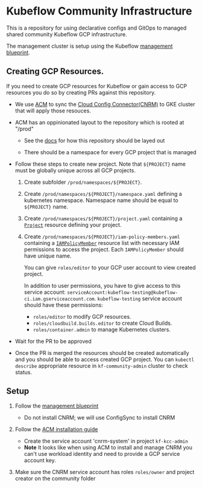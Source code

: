 # Kubeflow Community Infrastructure

This is a repository for using declarative configs and GitOps to managed shared community Kubeflow GCP infrastructure.

The management cluster is setup using the Kubeflow [management blueprint](https://github.com/kubeflow/gcp-blueprints).

## Creating GCP Resources.

If you need to create GCP resources for Kubeflow or gain access to GCP resources you do so by creating
PRs against this repository.

* We use [ACM](https://cloud.google.com/anthos-config-management/docs/concepts/repo) to sync
  the [Cloud Config Connector(CNRM)](https://cloud.google.com/config-connector/docs/overview)
  to GKE cluster that will apply those resouces.

* ACM has an oppinionated layout to the repository which is rooted at "/prod"

  * See the [docs](https://cloud.google.com/anthos-config-management/docs/concepts/repo) for 
    how this repository should be layed out

  * There should be a namespace for every GCP project that is managed

* Follow these steps to create new project. Note that `${PROJECT}` name must be globally unique across all GCP projects.

  1. Create subfolder `/prod/namespaces/${PROJECT}`.

  1. Create `/prod/namespaces/${PROJECT}/namespace.yaml` defining a kubernetes namespace.
  Namespace name should be equal to `${PROJECT}` name.

  1. Create `/prod/namespaces/${PROJECT}/project.yaml` containing a
  [`Project`](https://cloud.google.com/config-connector/docs/reference/resource-docs/resourcemanager/project) resource defining your project.

  1. Create `/prod/namespaces/${PROJECT}/iam-policy-members.yaml` containing a [`IAMPolicyMember`](https://cloud.google.com/config-connector/docs/reference/resource-docs/iam/iampolicymember) resource list with necessary IAM permissions to access the project.
  Each `IAMPolicyMember` should have unique name.

      You can give `roles/editor` to your GCP user account to view created project.

      In addition to user permissions, you have to give access to this service account: `serviceAccount:kubeflow-testing@kubeflow-ci.iam.gserviceaccount.com`.
      `kubeflow-testing` service account should have these permissions:
        - `roles/editor` to modify GCP resources.
        - `roles/cloudbuild.builds.editor` to create Cloud Builds.
        - `roles/container.admin` to manage Kubernetes clusters.


* Wait for the PR to be approved

* Once the PR is merged the resources should be created automatically and you should be able to access created GCP project.
You can `kubectl describe` appropriate resource in `kf-community-admin` cluster to check status.

## Setup

1. Follow the [management blueprint](https://github.com/kubeflow/gcp-blueprints)
   
   * Do not install CNRM; we will use ConfigSync to install CNRM

1. Follow the [ACM installation guide](https://cloud.google.com/anthos-config-management/docs/how-to/installing)


   * Create the service account 'cnrm-system' in project `kf-kcc-admin`
   * **Note** It looks like when using ACM to install and manage CNRM you can't use workload identity and need to provide
     a GCP service account key.


1. Make sure the CNRM service account has roles `roles/owner` and project creator on the community folder
